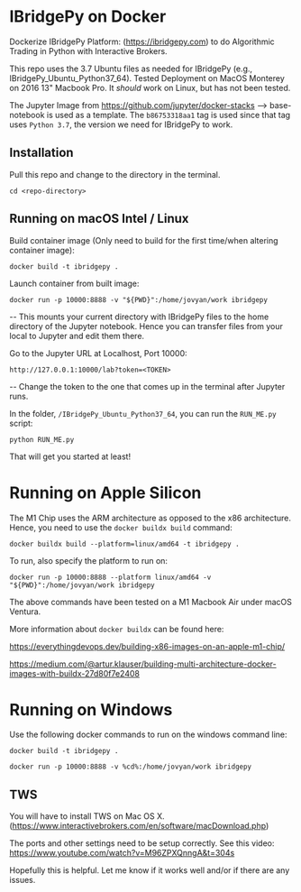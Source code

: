 # IBridgePy on Docker 

Dockerize IBridgePy Platform: (https://ibridgepy.com) to do Algorithmic Trading in Python with Interactive Brokers.

This repo uses the 3.7 Ubuntu files as needed for IBridgePy (e.g., IBridgePy_Ubuntu_Python37_64). Tested Deployment on MacOS Monterey on 2016 13" Macbook Pro. It *should* work on Linux, but has not been tested.

The Jupyter Image from https://github.com/jupyter/docker-stacks --> base-notebook is used as a template. The `b86753318aa1` tag is used since that tag uses `Python 3.7`, the version we need for IBridgePy to work.

## Installation

 Pull this repo and change to the directory in the terminal.
 
 ```cd <repo-directory>```

## Running on macOS Intel / Linux
 Build container image (Only need to build for the first time/when altering container image):
 
 ```docker build -t ibridgepy .```

 Launch container from built image:
 
 ```docker run -p 10000:8888 -v "${PWD}":/home/jovyan/work ibridgepy```
 
-- This mounts your current directory with IBridgePy files to the home directory of the Jupyter notebook. Hence you can transfer files from your local to Jupyter and edit them there.

Go to the Jupyter URL at Localhost, Port 10000:

```http://127.0.0.1:10000/lab?token=<TOKEN>```

-- Change the token to the one that comes up in the terminal after Jupyter runs.

In the folder, `/IBridgePy_Ubuntu_Python37_64`, you can run the `RUN_ME.py` script:

`python RUN_ME.py`

That will get you started at least!

# Running on Apple Silicon
The M1 Chip uses the ARM architecture as opposed to the x86 architecture. Hence, you need to use the `docker buildx build` command:

```
docker buildx build --platform=linux/amd64 -t ibridgepy .
```
To run, also specify the platform to run on:
```
docker run -p 10000:8888 --platform linux/amd64 -v "${PWD}":/home/jovyan/work ibridgepy
```

The above commands have been tested on a M1 Macbook Air under macOS Ventura.

More information about `docker buildx` can be found here:

https://everythingdevops.dev/building-x86-images-on-an-apple-m1-chip/

https://medium.com/@artur.klauser/building-multi-architecture-docker-images-with-buildx-27d80f7e2408

# Running on Windows
Use the following docker commands to run on the windows command line:

 ```docker build -t ibridgepy .```

```
docker run -p 10000:8888 -v %cd%:/home/jovyan/work ibridgepy
```


## TWS
You will have to install TWS on Mac OS X. (https://www.interactivebrokers.com/en/software/macDownload.php)

The ports and other settings need to be setup correctly. See this video: https://www.youtube.com/watch?v=M96ZPXQnngA&t=304s

Hopefully this is helpful. Let me know if it works well and/or if there are any issues.
